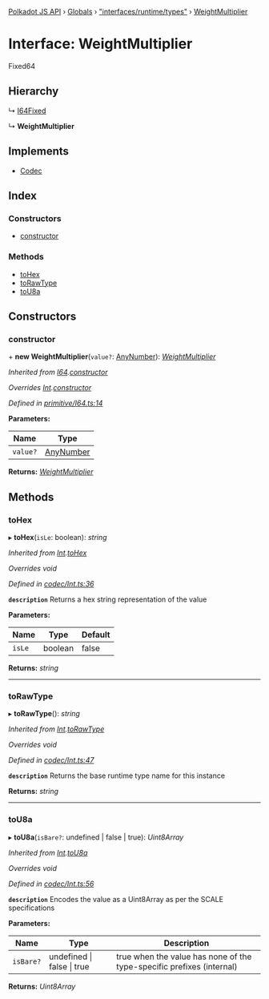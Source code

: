 [Polkadot JS API](../README.md) › [Globals](../globals.md) › ["interfaces/runtime/types"](../modules/_interfaces_runtime_types_.md) › [WeightMultiplier](_interfaces_runtime_types_.weightmultiplier.md)

# Interface: WeightMultiplier

Fixed64

## Hierarchy

  ↳ [I64Fixed](../classes/_primitive_i64fixed_.i64fixed.md)

  ↳ **WeightMultiplier**

## Implements

* [Codec](_types_.codec.md)

## Index

### Constructors

* [constructor](_interfaces_runtime_types_.weightmultiplier.md#constructor)

### Methods

* [toHex](_interfaces_runtime_types_.weightmultiplier.md#tohex)
* [toRawType](_interfaces_runtime_types_.weightmultiplier.md#torawtype)
* [toU8a](_interfaces_runtime_types_.weightmultiplier.md#tou8a)

## Constructors

###  constructor

\+ **new WeightMultiplier**(`value?`: [AnyNumber](../modules/_types_.md#anynumber)): *[WeightMultiplier](_interfaces_runtime_types_.weightmultiplier.md)*

*Inherited from [I64](../classes/_primitive_i64_.i64.md).[constructor](../classes/_primitive_i64_.i64.md#constructor)*

*Overrides [Int](../classes/_codec_int_.int.md).[constructor](../classes/_codec_int_.int.md#constructor)*

*Defined in [primitive/I64.ts:14](https://github.com/polkadot-js/api/blob/17a10fb/packages/types/src/primitive/I64.ts#L14)*

**Parameters:**

Name | Type |
------ | ------ |
`value?` | [AnyNumber](../modules/_types_.md#anynumber) |

**Returns:** *[WeightMultiplier](_interfaces_runtime_types_.weightmultiplier.md)*

## Methods

###  toHex

▸ **toHex**(`isLe`: boolean): *string*

*Inherited from [Int](../classes/_codec_int_.int.md).[toHex](../classes/_codec_int_.int.md#tohex)*

*Overrides void*

*Defined in [codec/Int.ts:36](https://github.com/polkadot-js/api/blob/17a10fb/packages/types/src/codec/Int.ts#L36)*

**`description`** Returns a hex string representation of the value

**Parameters:**

Name | Type | Default |
------ | ------ | ------ |
`isLe` | boolean | false |

**Returns:** *string*

___

###  toRawType

▸ **toRawType**(): *string*

*Inherited from [Int](../classes/_codec_int_.int.md).[toRawType](../classes/_codec_int_.int.md#torawtype)*

*Overrides void*

*Defined in [codec/Int.ts:47](https://github.com/polkadot-js/api/blob/17a10fb/packages/types/src/codec/Int.ts#L47)*

**`description`** Returns the base runtime type name for this instance

**Returns:** *string*

___

###  toU8a

▸ **toU8a**(`isBare?`: undefined | false | true): *Uint8Array*

*Inherited from [Int](../classes/_codec_int_.int.md).[toU8a](../classes/_codec_int_.int.md#tou8a)*

*Overrides void*

*Defined in [codec/Int.ts:56](https://github.com/polkadot-js/api/blob/17a10fb/packages/types/src/codec/Int.ts#L56)*

**`description`** Encodes the value as a Uint8Array as per the SCALE specifications

**Parameters:**

Name | Type | Description |
------ | ------ | ------ |
`isBare?` | undefined &#124; false &#124; true | true when the value has none of the type-specific prefixes (internal)  |

**Returns:** *Uint8Array*
